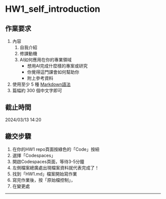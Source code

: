 # HW1_self_introduction

## 作業要求
1. 內容
    1. 自我介紹
    2. 修課動機
    3. AI如何應用在你的專業領域
        - 想用AI完成什麼樣的專案或研究
        - 你覺得這門課會如何幫助你
        - 附上參考資料
2. 使用至少 5 種 [Markdown語法](https://www.markdownguide.org/basic-syntax)
3. 篇幅約 300 個中文字即可

## 截止時間
2024/03/13 14:20

## 繳交步驟
1. 在你的HW1 repo頁面按綠色的「Code」按紐
2. 選擇「Codespaces」
3. 開啟Codespaces頁面，等待3-5分鐘
4. 左側檔案總廣處出現檔案資料就代表完成了！
5. 找到「HW1.md」檔案開始寫作業
6. 寫完作業後，按「原始檔控制」，
7. 在變更處

- - - 
